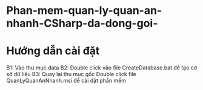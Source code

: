 # Phan-mem-quan-ly-quan-an-nhanh-CSharp-da-dong-goi-

# Hướng dẫn cài đặt
  B1: Vào thư mục data
  B2: Double click vào file CreateDatabase.bat để tạo cơ sở dữ liệu
  B3: Quay lại thu mục gốc Double click file QuanLyQuanAnNhanh.msi để cài đặt phần mềm
